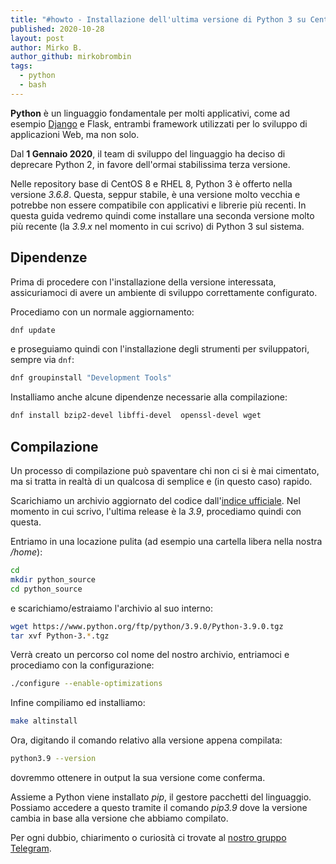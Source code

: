 ```yaml
---
title: "#howto - Installazione dell'ultima versione di Python 3 su CentOS 8/RHEL 8"
published: 2020-10-28
layout: post
author: Mirko B.
author_github: mirkobrombin
tags:
  - python  
  - bash
---
```

**Python** è un linguaggio fondamentale per molti applicativi, come ad esempio <a href="https://linuxhub.it/articles/howto-come-installare-django-sulle-principali-distribuzioni-linux">Django</a> e Flask, entrambi framework utilizzati per lo sviluppo di applicazioni Web, ma non solo.

Dal **1 Gennaio 2020**, il team di sviluppo del linguaggio ha deciso di deprecare Python 2, in favore dell'ormai stabilissima terza versione.

Nelle repository base di CentOS 8 e RHEL 8, Python 3 è offerto nella versione *3.6.8*. Questa, seppur stabile, è una versione molto vecchia e potrebbe non essere compatibile con applicativi e librerie più recenti. In questa guida vedremo quindi come installare una seconda versione molto più recente (la *3.9.x* nel momento in cui scrivo) di Python 3 sul sistema.

## Dipendenze
Prima di procedere con l'installazione della versione interessata, assicuriamoci di avere un ambiente di sviluppo correttamente configurato.

Procediamo con un normale aggiornamento:

```bash
dnf update
```

e proseguiamo quindi con l'installazione degli strumenti per sviluppatori, sempre via `dnf`:

```bash
dnf groupinstall "Development Tools"
```

Installiamo anche alcune dipendenze necessarie alla compilazione:

```bash
dnf install bzip2-devel libffi-devel  openssl-devel wget
```

## Compilazione
Un processo di compilazione può spaventare chi non ci si è mai cimentato, ma si tratta in realtà di un qualcosa di semplice e (in questo caso) rapido.

Scarichiamo un archivio aggiornato del codice dall'<a href="https://www.python.org/ftp/python/">indice ufficiale</a>. Nel momento in cui scrivo, l'ultima release è la *3.9*, procediamo quindi con questa.

Entriamo in una locazione pulita (ad esempio una cartella libera nella nostra */home*):

```bash
cd
mkdir python_source
cd python_source
```

e scarichiamo/estraiamo l'archivio al suo interno:

```bash
wget https://www.python.org/ftp/python/3.9.0/Python-3.9.0.tgz
tar xvf Python-3.*.tgz
```

Verrà creato un percorso col nome del nostro archivio, entriamoci e procediamo con la configurazione:

```bash
./configure --enable-optimizations
```

Infine compiliamo ed installiamo:

```bash
make altinstall
```

Ora, digitando il comando relativo alla versione appena compilata:

```bash
python3.9 --version
```

dovremmo ottenere in output la sua versione come conferma.

Assieme a Python viene installato *pip*, il gestore pacchetti del linguaggio. Possiamo accedere a questo tramite il comando *pip3.9* dove la versione cambia in base alla versione che abbiamo compilato.

Per ogni dubbio, chiarimento o curiosità ci trovate al <a href="https://t.me/linuxpeople">nostro gruppo Telegram</a>.